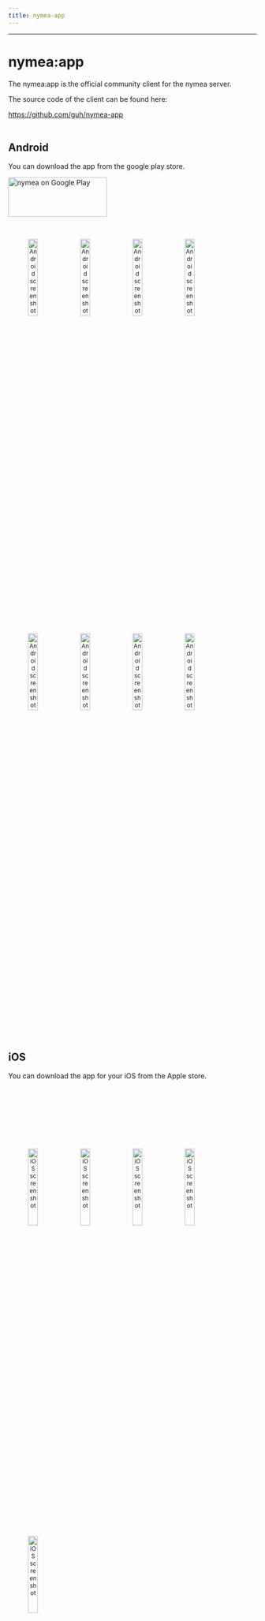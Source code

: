 ```yaml
---
title: nymea-app
---
```


--------------------------------------------

# nymea:app

The nymea:app is the official community client for the nymea server.

The source code of the client can be found here:

https://github.com/guh/nymea-app  
<br />

## Android

You can download the app from the google play store.


<dl>
<a href="https://play.google.com/store/apps/details?id=io.guh.nymeaapp&hl=en&pcampaignid=MKT-Other-global-all-co-prtnr-py-PartBadge-Mar2515-1">
<img src="https://play.google.com/intl/en_us/badges/images/generic/en_badge_web_generic.png" alt="nymea on Google Play" style="width:200px;height:80px;"></a>
<p style="clear: both;">
</dl>
<br />

<dl>
<img src="https://raw.githubusercontent.com/guh/nymea-wiki/master/docs/en/images/android-app-0.png" alt="Android screenshot" style="float: left; font-size: 9pt; text-align: center; width: 20%; margin-right: 1%; margin-bottom: 0.5em;">
<img src="https://raw.githubusercontent.com/guh/nymea-wiki/master/docs/en/images/android-app-1.png" alt="Android screenshot" style="float: left; font-size: 9pt; text-align: center; width: 20%; margin-right: 1%; margin-bottom: 0.5em;">
<img src="https://raw.githubusercontent.com/guh/nymea-wiki/master/docs/en/images/android-app-2.png" alt="Android screenshot" style="float: left; font-size: 9pt; text-align: center; width: 20%; margin-right: 1%; margin-bottom: 0.5em;">
<img src="https://raw.githubusercontent.com/guh/nymea-wiki/master/docs/en/images/android-app-3.png" alt="Android screenshot" style="float: left; font-size: 9pt; text-align: center; width: 20%; margin-right: 1%; margin-bottom: 0.5em;">
<p style="clear: both;">
</dl>

<dl>
<img src="https://raw.githubusercontent.com/guh/nymea-wiki/master/docs/en/images/android-app-4.png" alt="Android screenshot" style="float: left; font-size: 9pt; text-align: center; width: 20%; margin-right: 1%; margin-bottom: 0.5em;">
<img src="https://raw.githubusercontent.com/guh/nymea-wiki/master/docs/en/images/android-app-5.png" alt="Android screenshot" style="float: left; font-size: 9pt; text-align: center; width: 20%; margin-right: 1%; margin-bottom: 0.5em;">
<img src="https://raw.githubusercontent.com/guh/nymea-wiki/master/docs/en/images/android-app-6.png" alt="Android screenshot" style="float: left; font-size: 9pt; text-align: center; width: 20%; margin-right: 1%; margin-bottom: 0.5em;">
<img src="https://raw.githubusercontent.com/guh/nymea-wiki/master/docs/en/images/android-app-7.png" alt="Android screenshot" style="float: left; font-size: 9pt; text-align: center; width: 20%; margin-right: 1%; margin-bottom: 0.5em;">
<p style="clear: both;">
</dl>
<br />

## iOS

You can download the app for your iOS from the Apple store.


<dl>
<a href="https://itunes.apple.com/at/app/nymea-app/id1400810250?mt=8" style="display:inline-block;overflow:hidden;background:url(https://linkmaker.itunes.apple.com/assets/shared/badges/en-us/appstore-lrg.svg) no-repeat;width:200px;height:80px;background-size:contain;"></a>
</dl>
<br />

<dl>
<img src="https://raw.githubusercontent.com/guh/nymea-wiki/master/docs/en/images/ios-app-0.jpg" alt="iOS screenshot" style="float: left; font-size: 9pt; text-align: center; width: 20%; margin-right: 1%; margin-bottom: 0.5em;">
<img src="https://raw.githubusercontent.com/guh/nymea-wiki/master/docs/en/images/ios-app-1.jpg" alt="iOS screenshot" style="float: left; font-size: 9pt; text-align: center; width: 20%; margin-right: 1%; margin-bottom: 0.5em;">
<img src="https://raw.githubusercontent.com/guh/nymea-wiki/master/docs/en/images/ios-app-2.jpg" alt="iOS screenshot" style="float: left; font-size: 9pt; text-align: center; width: 20%; margin-right: 1%; margin-bottom: 0.5em;">
<img src="https://raw.githubusercontent.com/guh/nymea-wiki/master/docs/en/images/ios-app-3.jpg" alt="iOS screenshot" style="float: left; font-size: 9pt; text-align: center; width: 20%; margin-right: 1%; margin-bottom: 0.5em;">
<img src="https://raw.githubusercontent.com/guh/nymea-wiki/master/docs/en/images/ios-app-4.jpg" alt="iOS screenshot" style="float: left; font-size: 9pt; text-align: center; width: 20%; margin-right: 1%; margin-bottom: 0.5em;">
<p style="clear: both;">
</dl>
<br />

## Windows

There is a Windows install installer available which allowes you to install nymea-app in your Windows environment.

https://downloads.nymea.io/nymea-app/nymea-app-win-installer.exe  
<br />

## macOS

If you want to use the nymea-app on macOS, you can download the latest bundle form here.

https://downloads.nymea.io/nymea-app/nymea-app-osx-bundle.dmg  
<br />

